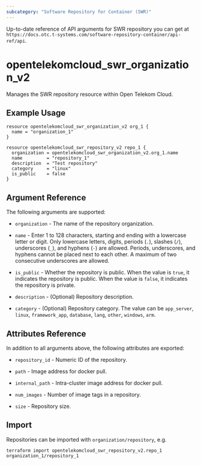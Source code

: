 ```yaml
---
subcategory: "Software Repository for Container (SWR)"
---
```


Up-to-date reference of API arguments for SWR repository you can get at
`https://docs.otc.t-systems.com/software-repository-container/api-ref/api`.

# opentelekomcloud_swr_organization_v2

Manages the SWR repository resource within Open Telekom Cloud.

## Example Usage

```hcl
resource opentelekomcloud_swr_organization_v2 org_1 {
  name = "organization_1"
}

resource opentelekomcloud_swr_repository_v2 repo_1 {
  organization = opentelekomcloud_swr_organization_v2.org_1.name
  name         = "repository_1"
  description  = "Test repository"
  category     = "linux"
  is_public    = false
}
```

## Argument Reference

The following arguments are supported:

* `organization` - The name of the repository organization.

* `name` - Enter 1 to 128 characters, starting and ending with a lowercase letter or digit.
  Only lowercase letters, digits, periods (`.`), slashes (`/`), underscores (`_`), and hyphens (`-`) are allowed.
  Periods, underscores, and hyphens cannot be placed next to each other.
  A maximum of two consecutive underscores are allowed.

* `is_public` - Whether the repository is public.
  When the value is `true`, it indicates the repository is public.
  When the value is `false`, it indicates the repository is private.

* `description` - (Optional) Repository description.

* `category` - (Optional) Repository category. The value can be `app_server`, `linux`, `framework_app`, `database`,
  `lang`, `other`, `windows`, `arm`.

## Attributes Reference

In addition to all arguments above, the following attributes are exported:

* `repository_id` - Numeric ID of the repository.

* `path` - Image address for docker pull.

* `internal_path` - Intra-cluster image address for docker pull.

* `num_images` - Number of image tags in a repository.

* `size` - Repository size.

## Import

Repositories can be imported with `organization/repository`, e.g.

```shell
terraform import opentelekomcloud_swr_repository_v2.repo_1 organization_1/repository_1
```
